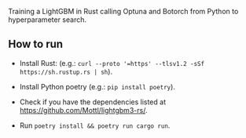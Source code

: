 Training a LightGBM in Rust calling Optuna and Botorch from Python to hyperparameter search.

## How to run

* Install Rust: (e.g.: `curl --proto '=https' --tlsv1.2 -sSf https://sh.rustup.rs | sh`).

* Install Python poetry (e.g.: `pip install poetry`).

* Check if you have the dependencies listed at https://github.com/Mottl/lightgbm3-rs/.

* Run `poetry install && poetry run cargo run`.
